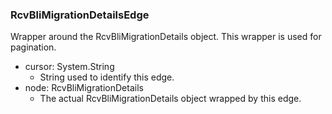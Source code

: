 ### RcvBliMigrationDetailsEdge
Wrapper around the RcvBliMigrationDetails object. This wrapper is used for pagination.

- cursor: System.String
  - String used to identify this edge.
- node: RcvBliMigrationDetails
  - The actual RcvBliMigrationDetails object wrapped by this edge.
